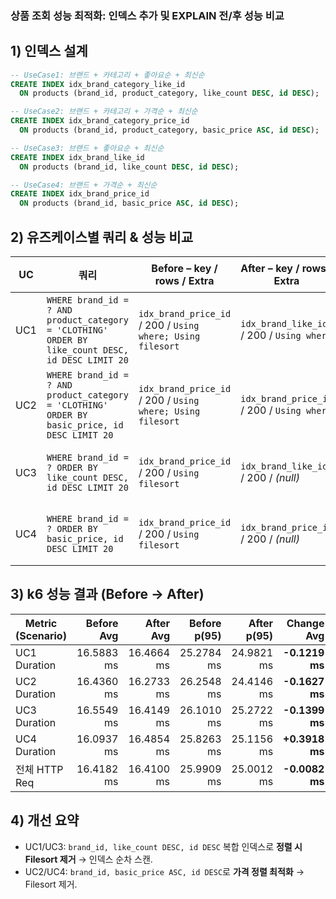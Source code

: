 ### 상품 조회 성능 최적화: 인덱스 추가 및 EXPLAIN 전/후 성능 비교

## 1) 인덱스 설계

```sql
-- UseCase1: 브랜드 + 카테고리 + 좋아요순 + 최신순
CREATE INDEX idx_brand_category_like_id
  ON products (brand_id, product_category, like_count DESC, id DESC);

-- UseCase2: 브랜드 + 카테고리 + 가격순 + 최신순
CREATE INDEX idx_brand_category_price_id
  ON products (brand_id, product_category, basic_price ASC, id DESC);

-- UseCase3: 브랜드 + 좋아요순 + 최신순
CREATE INDEX idx_brand_like_id
  ON products (brand_id, like_count DESC, id DESC);

-- UseCase4: 브랜드 + 가격순 + 최신순
CREATE INDEX idx_brand_price_id
  ON products (brand_id, basic_price ASC, id DESC);
```

## 2) 유즈케이스별 쿼리 & 성능 비교

| UC  | 쿼리 | Before – key / rows / Extra | After – key / rows / Extra | 개선 포인트 |
|---|---|---|---|---|
| UC1 | `WHERE brand_id = ? AND product_category = 'CLOTHING' ORDER BY like_count DESC, id DESC LIMIT 20` | `idx_brand_price_id` / 200 / `Using where; Using filesort` | `idx_brand_like_id` / 200 / `Using where` | Filesort 제거 → 인덱스 순차 스캔 활용 |
| UC2 | `WHERE brand_id = ? AND product_category = 'CLOTHING' ORDER BY basic_price, id DESC LIMIT 20` | `idx_brand_price_id` / 200 / `Using where; Using filesort` | `idx_brand_price_id` / 200 / `Using where` | Filesort 제거 |
| UC3 | `WHERE brand_id = ? ORDER BY like_count DESC, id DESC LIMIT 20` | `idx_brand_price_id` / 200 / `Using filesort` | `idx_brand_like_id` / 200 / *(null)* | Filesort 제거, 순차 인덱스 스캔 |
| UC4 | `WHERE brand_id = ? ORDER BY basic_price, id DESC LIMIT 20` | `idx_brand_price_id` / 200 / `Using filesort` | `idx_brand_price_id` / 200 / *(null)* | Filesort 제거, 순차 인덱스 스캔 |


## 3) k6 성능 결과 (Before → After)

| Metric (Scenario) | Before Avg | After Avg | Before p(95) | After p(95) | Change Avg | Change p(95) |
|-------------------|-----------:|----------:|-------------:|------------:|-----------:|-------------:|
| UC1 Duration      | 16.5883 ms | 16.4664 ms | 25.2784 ms | 24.9821 ms | **-0.1219 ms** | **-0.2963 ms** |
| UC2 Duration      | 16.4360 ms | 16.2733 ms | 26.2548 ms | 24.4146 ms | **-0.1627 ms** | **-1.8402 ms** |
| UC3 Duration      | 16.5549 ms | 16.4149 ms | 26.1010 ms | 25.2722 ms | **-0.1399 ms** | **-0.8288 ms** |
| UC4 Duration      | 16.0937 ms | 16.4854 ms | 25.8263 ms | 25.1156 ms | **+0.3918 ms** | **-0.7108 ms** |
| 전체 HTTP Req     | 16.4182 ms | 16.4100 ms | 25.9909 ms | 25.0012 ms | **-0.0082 ms** | **-0.9897 ms** |

## 4) 개선 요약
- UC1/UC3: `brand_id, like_count DESC, id DESC` 복합 인덱스로 **정렬 시 Filesort 제거** → 인덱스 순차 스캔.
- UC2/UC4: `brand_id, basic_price ASC, id DESC`로 **가격 정렬 최적화** → Filesort 제거.
